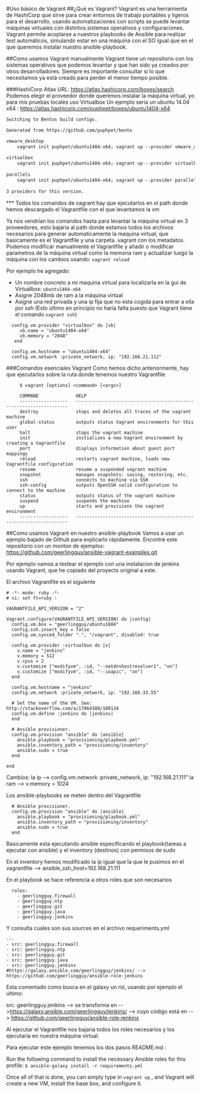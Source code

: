 #Uso básico de Vagrant
##¿Qué es Vagrant?
Vagrant es una herramienta de HashiCorp que sirve para crear entornos de trabajo portables y ligeros
para el desarrollo, usando automatizaciones con scripts se puede levantar máquinas virtuales con distintos
sistemas operativos y configuraciones. 
Vagrant permite acoplarse a nuestros playbooks de Ansible para realizar test automáticos, simulando estar en
una máquina con el SO igual que en el que queremos instalar nuestro ansible-playbook.

##Como usamos Vagrant manualmente
Vagrant tiene un repositorio con los sistemas operativos que podemos levantar y que han sido ya creados por otros
desarrolladores. Siempre es importante consultar si lo que necesitamos ya está creado para perder el menor tiempo posible.

###HashiCorp Atlas 
URL: https://atlas.hashicorp.com/boxes/search
Podemos elegir el proveedor donde queremos instalar la máquina virtual, yo para mis pruebas locales uso Virtualbox
Un ejemplo seria un ubuntu 14.04 x64 : https://atlas.hashicorp.com/puphpet/boxes/ubuntu1404-x64

``` html
Switching to Bentos build configs.

Generated from https://github.com/puphpet/bento

vmware_desktop
    vagrant init puphpet/ubuntu1404-x64; vagrant up --provider vmware_desktop
    
virtualbox
    vagrant init puphpet/ubuntu1404-x64; vagrant up --provider virtualbox
    
parallels
    vagrant init puphpet/ubuntu1404-x64; vagrant up --provider parallels
    
3 providers for this version.

```

*** Todos los comandos de vagrant hay que ejecutarlos en el path donde hemos descargado el Vagrantfile con el que levantamos la vm

Ya nos vendrían los comandos hasta para levantar la máquina virtual en 3 proveedores, 
esto bajaria al path donde estamos todos los archivos necesarios para generar automaticamente la maquina virtual, 
que basicamente es el Vagrantfile y una carpeta .vagrant con los metadatos.
Podemos modificar manualmente el Vagrantfile y añadir o modificar parametros de la máquina virtual como la memoria ram
y actualizar luego la máquina con los cambios usando: ```vagrant reload```

Por ejemplo he agregado:
- Un nombre concreto a mi maquina virtual para localizarla en la gui de Virtualbox: ```ubuntu1404-x64```
- Asigne 2048mb de ram a la máquina virtual
- Asigne una red privada y una ip fija que no esta cogida para entrar a ella por ssh (Esto último en principio no haria falta puesto que Vagrant tiene el comando ```vagrant ssh```)
```Vagrantfile
  config.vm.provider "virtualbox" do |vb|
     vb.name = "ubuntu1404-x64"
     vb.memory = "2048"
   end

  config.vm.hostname = "ubuntu1404-x64"
  config.vm.network :private_network, ip: "192.168.21.112"
```

###Comandos esenciales Vagrant
Como hemos dicho anteriormente, hay que ejecutarlos sobre la ruta donde tenemos nuestro Vagrantfile

```
     $ vagrant [options] <command> [<args>]
      
     COMMAND              HELP
     ------------------   -------------------------------------------------------------------
     destroy              stops and deletes all traces of the vagrant machine
     global-status        outputs status Vagrant environments for this user
     halt                 stops the vagrant machine
     init                 initializes a new Vagrant environment by creating a Vagrantfile
     port                 displays information about guest port mappings
     reload               restarts vagrant machine, loads new Vagrantfile configuration
     resume               resume a suspended vagrant machine
     snapshot             manages snapshots: saving, restoring, etc.
     ssh                  connects to machine via SSH
     ssh-config           outputs OpenSSH valid configuration to connect to the machine
     status               outputs status of the vagrant machine
     suspend              suspends the machine
     up                   starts and provisions the vagrant environment
     ------------------   -------------------------------------------------------------------
```

##Como usamos Vagrant en nuestro ansible-playbook
Vamos a usar un ejemplo bajado de Github para explicarlo rápidamente.
Encontré este repositorio con un monton de ejemplos: https://github.com/geerlingguy/ansible-vagrant-examples.git

Por ejemplo vamos a testear el ejemplo con una instalacion de jenkins usando Vagrant, que he copiado del proyecto original a este.

El archivo Vagrantfile es el siguiente
```
# -*- mode: ruby -*-
# vi: set ft=ruby :

VAGRANTFILE_API_VERSION = "2"

Vagrant.configure(VAGRANTFILE_API_VERSION) do |config|
  config.vm.box = "geerlingguy/ubuntu1604"
  config.ssh.insert_key = false
  config.vm.synced_folder ".", "/vagrant", disabled: true

  config.vm.provider :virtualbox do |v|
    v.name = "jenkins"
    v.memory = 512
    v.cpus = 2
    v.customize ["modifyvm", :id, "--natdnshostresolver1", "on"]
    v.customize ["modifyvm", :id, "--ioapic", "on"]
  end

  config.vm.hostname = "jenkins"
  config.vm.network :private_network, ip: "192.168.33.55"

  # Set the name of the VM. See: http://stackoverflow.com/a/17864388/100134
  config.vm.define :jenkins do |jenkins|
  end

  # Ansible provisioner.
  config.vm.provision "ansible" do |ansible|
    ansible.playbook = "provisioning/playbook.yml"
    ansible.inventory_path = "provisioning/inventory"
    ansible.sudo = true
  end

end
```

Cambios: 
    la ip --> config.vm.network :private_network, ip: "192.168.21.111"
    la ram -->  v.memory = 1024
    
Los ansible-playbooks se meten dentro del Vagrantfile

```
  # Ansible provisioner.
  config.vm.provision "ansible" do |ansible|
    ansible.playbook = "provisioning/playbook.yml"
    ansible.inventory_path = "provisioning/inventory"
    ansible.sudo = true
  end
```

Basicamente esta ejecutando ansible especificando el playbook(tareas a ejecutar con ansible) y el inventory (destinos) con permisos de sudo

En el inventory hemos modificado la ip igual que la que le pusimos en el vagrantfile -->  ansible_ssh_host=192.168.21.111

En el playbook se hace referencia a otros roles que son necesarios
```
  roles:
    - geerlingguy.firewall
    - geerlingguy.ntp
    - geerlingguy.git
    - geerlingguy.java
    - geerlingguy.jenkins
```
Y consulta cuales son sus sources en el archivo requeriments.yml
```
---
- src: geerlingguy.firewall
- src: geerlingguy.ntp
- src: geerlingguy.git
- src: geerlingguy.java
- src: geerlingguy.jenkins  #https://galaxy.ansible.com/geerlingguy/jenkins/ --> https://github.com/geerlingguy/ansible-role-jenkins
```
Esta comentado como busca en el galaxy un rol, usando por ejemplo el ultimo:

src: geerlingguy.jenkins  --> se transforma en  -->https://galaxy.ansible.com/geerlingguy/jenkins/ --> cuyo código está en --> https://github.com/geerlingguy/ansible-role-jenkins

Al ejecutar el Vagrantfile nos bajaria todos los roles necesarios y los ejecutaría en nuestra máquina virtual.

Para ejecutar este ejemplo tenemos los dos pasos README.md :

Run the following command to install the necessary Ansible roles for this profile: ```$ ansible-galaxy install -r requirements.yml```

Once all of that is done, you can simply type in ```vagrant up``` , 
and Vagrant will create a new VM, install the base box, and configure it.
